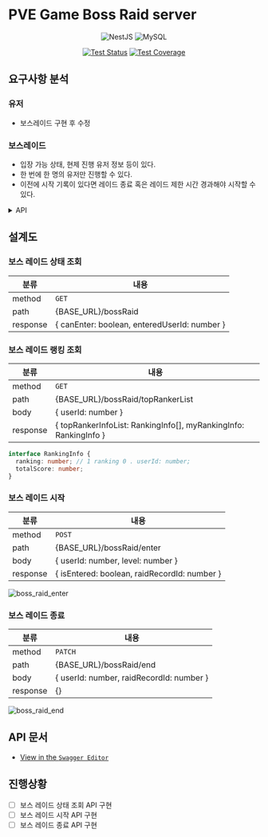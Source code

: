 # PVE Game Boss Raid server

<div align=center>

![NestJS](https://img.shields.io/badge/nestjs-%23E0234E.svg?style=plastic&logo=nestjs&logoColor=white)
![MySQL](https://img.shields.io/badge/mysql-%2300f.svg?style=plastic&logo=mysql&logoColor=white)

[![Test Status](https://github.com/rojiwon0325/boss-raid/actions/workflows/push_cov_report.yml/badge.svg)](https://github.com/rojiwon0325/boss-raid/actions/workflows/push_cov_report.yml)
[![Test Coverage](https://img.shields.io/endpoint?url=https://gist.githubusercontent.com/rojiwon0325/e9d685dac7c70dfad1305ce9d8174a29/raw/coverage_boss_raid.json)](https://rojiwon0325.github.io/boss-raid)

</div>

## 요구사항 분석

### 유저

- 보스레이드 구현 후 수정

### 보스레이드

- 입장 가능 상태, 현제 진행 유저 정보 등이 있다.
- 한 번에 한 명의 유저만 진행할 수 있다.
- 이전에 시작 기록이 있다면 레이드 종료 혹은 레이드 제한 시간 경과해야 시작할 수 있다.

<details>
<summary>API</summary>

- 보스 레이드 상태 조회
- 보스 레이드 랭킹 조회
  - totalScore 내림차순, score, userid를 포함
- 보스 레이드 시작
  - 시작할 수 있으면 레이드 레코드를 생성한다.
- 보스 레이드 종료
  - 레이드 level에 따른 score를 반영한다.
  - 레이드 중인 사용자가 아니면 예외 처리
  - 제한 시간이 경과한 경우 예외 처리

</details>

## 설계도

### 보스 레이드 상태 조회

| 분류     | 내용                                         |
| -------- | -------------------------------------------- |
| method   | `GET`                                        |
| path     | {BASE_URL}/bossRaid                          |
| response | { canEnter: boolean, enteredUserId: number } |

### 보스 레이드 랭킹 조회

| 분류     | 내용                                                             |
| -------- | ---------------------------------------------------------------- |
| method   | `GET`                                                            |
| path     | {BASE_URL}/bossRaid/topRankerList                                |
| body     | { userId: number }                                               |
| response | { topRankerInfoList: RankingInfo[], myRankingInfo: RankingInfo } |

```typescript
interface RankingInfo {
  ranking: number; // 1 ranking 0 . userId: number;
  totalScore: number;
}
```

### 보스 레이드 시작

| 분류     | 내용                                         |
| -------- | -------------------------------------------- |
| method   | `POST`                                       |
| path     | {BASE_URL}/bossRaid/enter                    |
| body     | { userId: number, level: number }            |
| response | { isEntered: boolean, raidRecordId: number } |

![boss_raid_enter](https://user-images.githubusercontent.com/68629004/201506755-c22e1a19-6a44-4fce-b2f5-97846e63c91c.png)

### 보스 레이드 종료

| 분류     | 내용                                     |
| -------- | ---------------------------------------- |
| method   | `PATCH`                                  |
| path     | {BASE_URL}/bossRaid/end                  |
| body     | { userId: number, raidRecordId: number } |
| response | {}                                       |

![boss_raid_end](https://user-images.githubusercontent.com/68629004/201506965-7b590154-5546-45e8-a2f7-cdb521336836.png)

## API 문서

- [View in the `Swagger Editor`](https://editor.swagger.io/?url=https://raw.githubusercontent.com/rojiwon0325/boss-raid/main/doc/swagger.json)

## 진행상황

- [ ] 보스 레이드 상태 조회 API 구현
- [ ] 보스 레이드 시작 API 구현
- [ ] 보스 레이드 종료 API 구현
